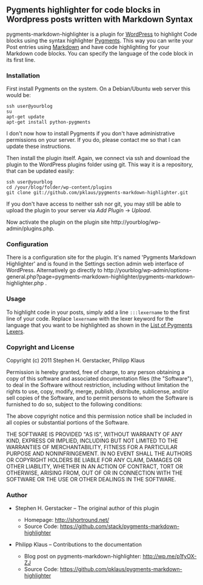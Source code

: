 ## Pygments highlighter for code blocks in Wordpress posts written with Markdown Syntax

pygments-markdown-highlighter is a plugin for [WordPress][] to highlight Code blocks using the syntax highlighter [Pygments]. This way you can write your Post entries using [Markdown][] and have code highlighting for your Markdown code blocks. You can specify the language of the code block in its first line.

### Installation

First install Pygments on the system. On a Debian/Ubuntu web server this would be:

    ssh user@yourblog
    su
    apt-get update
    apt-get install python-pygments

I don't now how to install Pygments if you don't have administrative permissions on your server. If you do, please contact me so that I can update these instructions.

Then install the plugin itself. Again, we connect via ssh and download the plugin to the WordPress plugins folder using git. This way it is a repository, that can be updated easily:

    ssh user@yourblog
    cd /your/blog/folder/wp-content/plugins
    git clone git://github.com/pklaus/pygments-markdown-highlighter.git

If you don't have access to neither ssh nor git, you may still be able to upload the plugin to your server via *Add Plugin* → *Upload*.

Now activate the plugin on the plugin site http://yourblog/wp-admin/plugins.php.

### Configuration

There is a configuration site for the plugin. It's named 'Pygments Markdown Highlighter' and is found in the Settings section admin web interface of WordPress.
Alternatively go directly to
http://yourblog/wp-admin/options-general.php?page=pygments-markdown-highlighter/pygments-markdown-highlighter.php .

### Usage

To highlight code in your posts, simply add a line `:::lexername` to the first line of your code. Replace `lexername` with the lexer keyword for the language that you want to be highlighted as shown in the [List of Pygments Lexers][].

### Copyright and License

Copyright (c) 2011 Stephen H. Gerstacker, Philipp Klaus

Permission is hereby granted, free of charge, to any person obtaining a copy
of this software and associated documentation files (the "Software"), to deal
in the Software without restriction, including without limitation the rights
to use, copy, modify, merge, publish, distribute, sublicense, and/or sell
copies of the Software, and to permit persons to whom the Software is
furnished to do so, subject to the following conditions:

The above copyright notice and this permission notice shall be included in
all copies or substantial portions of the Software.

THE SOFTWARE IS PROVIDED "AS IS", WITHOUT WARRANTY OF ANY KIND, EXPRESS OR
IMPLIED, INCLUDING BUT NOT LIMITED TO THE WARRANTIES OF MERCHANTABILITY,
FITNESS FOR A PARTICULAR PURPOSE AND NONINFRINGEMENT. IN NO EVENT SHALL THE
AUTHORS OR COPYRIGHT HOLDERS BE LIABLE FOR ANY CLAIM, DAMAGES OR OTHER
LIABILITY, WHETHER IN AN ACTION OF CONTRACT, TORT OR OTHERWISE, ARISING FROM,
OUT OF OR IN CONNECTION WITH THE SOFTWARE OR THE USE OR OTHER DEALINGS IN
THE SOFTWARE.

### Author

* Stephen H. Gerstacker – The original author of this plugin
  * Homepage: <http://shortround.net/>
  * Source Code: <https://github.com/stack/pygments-markdown-highlighter>

* Philipp Klaus – Contributions to the documentation
  * Blog post on pygments-markdown-highlighter: <http://wp.me/p1fyOX-ZJ>
  * Source Code: <https://github.com/pklaus/pygments-markdown-highlighter>

[WordPress]: http://wordpress.org/
[Pygments]: http://pygments.org
[List of Pygments Lexers]: http://pygments.org/docs/lexers/
[Markdown]: http://daringfireball.net/projects/markdown/
[Markdown Syntax]: http://daringfireball.net/projects/markdown/syntax
[PHP Markdown Extra]: http://michelf.com/projects/php-markdown/extra/
